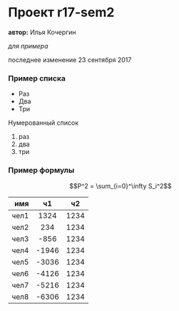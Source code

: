 # Проект r17-sem2

   **автор:** Илья Кочергин
   
   *для примера*  
   
   последнее изменение 23 сентября 2017
 
 ### Пример списка
 
 * Раз
 * Два
 * Три
   
 Нумерованный список
 
 1. раз
 2. два
 4. три
   
 ###  Пример формулы
 
 $$P^2 = \sum_{i=0}^\infty S_i^2$$
 
 
 
 |  имя | ч1    | ч2   |
|-----:|:-----:|------|
| чел1 | 1324  | 1234 |
| чел2 | 234   | 1234 |
| чел3 | -856  | 1234 |
| чел4 | -1946 | 1234 |
| чел5 | -3036 | 1234 |
| чел6 | -4126 | 1234 |
| чел7 | -5216 | 1234 |
| чел8 | -6306 | 1234 |
